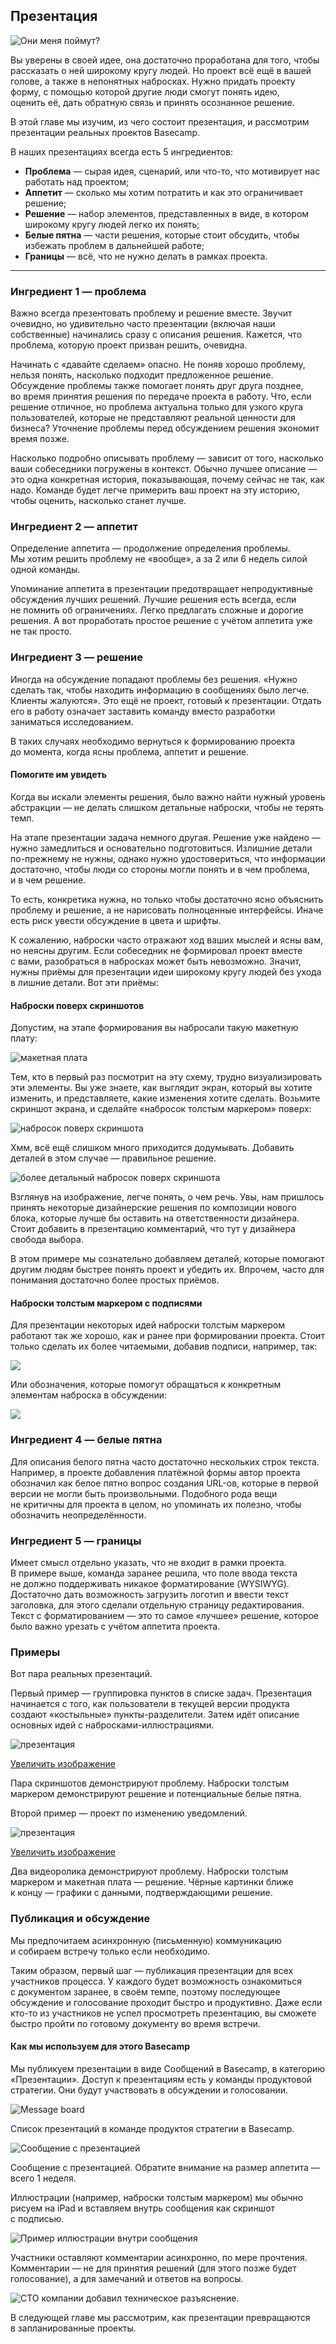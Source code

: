## Презентация

![Они меня поймут?](https://basecamp.com/assets/books/shapeup/1.5/intro_cartoon-21b07e1550340b500fe1728a0c2807a919213049bc1a6f9fab79dca4a96a1cff.png)

Вы уверены в своей идее, она достаточно проработана для того, чтобы рассказать о ней широкому кругу людей. Но проект всё ещё в вашей голове, а также в непонятных набросках. Нужно придать проекту форму, с помощью которой другие люди смогут понять идею, оценить её, дать обратную связь и принять осознанное решение.

В этой главе мы изучим, из чего состоит презентация, и рассмотрим презентации реальных проектов Basecamp.

В наших презентациях всегда есть 5 ингредиентов:

* **Проблема** — сырая идея, сценарий, или что-то, что мотивирует нас работать над проектом;
* **Аппетит** — сколько мы хотим потратить и как это ограничивает решение;
* **Решение** — набор элементов, представленных в виде, в котором широкому кругу людей легко их понять;
* **Белые пятна** — части решения, которые стоит обсудить, чтобы избежать проблем в дальнейшей работе;
* **Границы** — всё, что не нужно делать в рамках проекта.

---

### Ингредиент 1 — проблема

Важно всегда презентовать проблему и решение вместе. Звучит очевидно, но удивительно часто презентации (включая наши собственные) начинались сразу с описания решения. Кажется, что проблема, которую проект призван решить, очевидна.

Начинать с «давайте сделаем» опасно. Не поняв хорошо проблему, нельзя понять, насколько подходит предложенное решение. Обсуждение проблемы также помогает понять друг друга позднее, во время принятия решения по передаче проекта в работу. Что, если решение отличное, но проблема актуальна только для узкого круга пользователей, которые не представляют реальной ценности для бизнеса? Уточнение проблемы перед обсуждением решения экономит время позже.

Насколько подробно описывать проблему — зависит от того, насколько ваши собеседники погружены в контекст. Обычно лучшее описание — это одна конкретная история, показывающая, почему сейчас не так, как надо. Команде будет легче примерить ваш проект на эту историю, чтобы оценить, насколько станет лучше.

### Ингредиент 2 — аппетит

Определение аппетита — продолжение определения проблемы. Мы хотим решить проблему не «вообще», а за 2 или 6 недель силой одной команды.

Упоминание аппетита в презентации предотвращает непродуктивные обсуждения лучших решений. Лучшие решения есть всегда, если не помнить об ограничениях. Легко предлагать сложные и дорогие решения. А вот проработать простое решение с учётом аппетита уже не так просто. 

### Ингредиент 3 — решение

Иногда на обсуждение попадают проблемы без решения. «Нужно сделать так, чтобы находить информацию в сообщениях было легче. Клиенты жалуются». Это ещё не проект, готовый к презентации. Отдать его в работу означает заставить команду вместо разработки заниматься исследованием. 

В таких случаях необходимо вернуться к формированию проекта до момента, когда ясны проблема, аппетит и решение.

#### Помогите им увидеть

Когда вы искали элементы решения, было важно найти нужный уровень абстракции — не делать слишком детальные наброски, чтобы не терять темп. 

На этапе презентации задача немного другая. Решение уже найдено — нужно замедлиться и основательно подготовиться. Излишние детали по-прежнему не нужны, однако нужно удостовериться, что информации достаточно, чтобы люди со стороны могли понять и в чем проблема, и в чем решение.

То есть, конкретика нужна, но только чтобы достаточно ясно объяснить проблему и решение, а не нарисовать полноценные интерфейсы. Иначе есть риск увести обсуждение в цвета и шрифты.

К сожалению, наброски часто отражают ход ваших мыслей и ясны вам, но неясны другим. Если собеседник не формировал проект вместе с вами, разобраться в набросках может быть невозможно. Значит, нужны приёмы для презентации идеи широкому кругу людей без ухода в лишние детали. Вот эти приёмы:

#### Наброски поверх скриншотов

Допустим, на этапе формирования вы набросали такую макетную плату:

![макетная плата](https://basecamp.com/assets/books/shapeup/1.5/payment_form_breadboard-277e13785f0ce02963ecd00ed13178b8fa6d1694097bd240188f2f1126a1683b.png)

Тем, кто в первый раз посмотрит на эту схему, трудно визуализировать эти элементы. Вы уже знаете, как выглядит экран, который вы хотите изменить, и представляете, какие изменения хотите сделать. Возьмите скриншот экрана, и сделайте «набросок толстым маркером» поверх:

![набросок поверх скриншота](https://basecamp.com/assets/books/shapeup/1.5/affordances_go_here-89b096cb468a35323ba4f34264b334f9435d40526c01d1359b6c8717f12efd50.png)

Хмм, всё ещё слишком много приходится додумывать. Добавить деталей в этом случае — правильное решение.

![более детальный набросок поверх скриншота](https://basecamp.com/assets/books/shapeup/1.5/fat_marker_dashboard-8e3d19b9388470aea447a7d57d8aed50fe7c2a00952922a9b1d442a6ac38fec4.png)

Взглянув на изображение, легче понять, о чем речь. Увы, нам пришлось принять некоторые дизайнерские решения по композиции нового блока, которые лучше бы оставить на ответственности дизайнера. Стоит добавить в презентацию комментарий, что тут у дизайнера свобода выбора.

В этом примере мы сознательно добавляем деталей, которые помогают другим людям быстрее понять проект и убедить их. Впрочем, часто для понимания достаточно более простых приёмов.

#### Наброски толстым маркером с подписями

Для презентации некоторых идей наброски толстым маркером работают так же хорошо, как и ранее при формировании проекта. Стоит только сделать их более читаемыми, добавив подписи, например, так:

![](https://basecamp.com/assets/books/shapeup/1.5/fat_marker_todo_groups-904d6525a3daf8496c7d61bf20b4f04afc7868ddcf4ad174e2deefaf3038f9ea.png)

Или обозначения, которые помогут обращаться к конкретным элементам наброска в обсуждении:

![](https://basecamp.com/assets/books/shapeup/1.5/annotated_fat_marker_sketch-674c176b4187fe19ff4d633282201928a983e3f9aa8e422c5952ce01e540c551.png)

### Ингредиент 4 — белые пятна

Для описания белого пятна часто достаточно нескольких строк текста. Например, в проекте добавления платёжной формы автор проекта обозначил как белое пятно вопрос создания URL-ов, которые в первой версии не могли быть произвольными. Подобного рода вещи не критичны для проекта в целом, но упоминать их полезно, чтобы обозначить неопределённости.

### Ингредиент 5 — границы

Имеет смысл отдельно указать, что не входит в рамки проекта. В примере выше, команда заранее решила, что поле ввода текста не должно поддерживать никакое форматирование (WYSIWYG). Достаточно дать возможность загрузить логотип и ввести текст заголовка, для этого сделали отдельную страницу редактирования. Текст с форматированием — это то самое «лучшее» решение, которое было важно урезать с учётом аппетита проекта.

### Примеры

Вот пара реальных презентаций.

Первый пример — группировка пунктов в списке задач. Презентация начинается с того, как пользователи в текущей версии продукта создают «костыльные» пункты-разделители. Затем идёт описание основных идей с набросками-иллюстрациями.

![презентация](https://basecamp.com/assets/books/shapeup/1.5/to-do_groups_pitch-ac9465339dfffb0b9cf634064b51b4d9336fe6d5c7410f7ed80abd1c1fbe5305.png)

[Увеличить изображение](https://basecamp.com/assets/books/shapeup/1.5/to-do_groups_pitch-ac9465339dfffb0b9cf634064b51b4d9336fe6d5c7410f7ed80abd1c1fbe5305.png)

Пара скриншотов демонстрируют проблему. Наброски толстым маркером демонстрируют решение и потенциальные белые пятна. 

Второй пример — проект по изменению уведомлений.

![презентация](https://basecamp.com/assets/books/shapeup/1.5/group_notifications_pitch-ba3f748fe757356b59d0c63560bddf4744efb49b0e4dbd874a2f6cdb2faa1c7f.png)

[Увеличить изображение](https://basecamp.com/assets/books/shapeup/1.5/group_notifications_pitch-ba3f748fe757356b59d0c63560bddf4744efb49b0e4dbd874a2f6cdb2faa1c7f.png)

Два видеоролика демонстрируют проблему. Наброски толстым маркером и макетная плата — решение. Чёрные картинки ближе к концу — графики с данными, подтверждающими решение.

### Публикация и обсуждение

Мы предпочитаем асинхронную (письменную) коммуникацию и собираем встречу только если необходимо. 

Таким образом, первый шаг — публикация презентации для всех участников процесса. У каждого будет возможность ознакомиться с документом заранее, в своём темпе, поэтому последующее обсуждение и голосование проходит быстро и продуктивно. Даже если кто-то из участников не успел просмотреть презентацию, вы сможете быстро пройти по готовому документу во время встречи.

#### Как мы используем для этого Basecamp

Мы публикуем презентации в виде Сообщений в Basecamp, в категорию «Презентации». Доступ к презентациям есть у команды продуктовой стратегии. Они будут участвовать в обсуждении и голосовании.

![Message board](https://basecamp.com/assets/books/shapeup/1.5/in_basecamp/message_board-a06e9431a81441c11011bd5ca2fcb1498b855124ebb7a0ad1e2ab68ddb0b66fd.png)

Список презентаций в команде продуктоя стратегии в Basecamp.

![Сообщение с презентацией](https://basecamp.com/assets/books/shapeup/1.5/in_basecamp/sort_messages-45fcd7f0e22f160ca59e6900590f19968f54d9ae416865396062fd4b061df449.png)

Сообщение с презентацией. Обратите внимание на размер аппетита — всего 1 неделя. 

Иллюстрации (например, наброски толстым маркером) мы обычно рисуем на iPad и вставляем внутрь сообщения как скриншот с подписью. 

![Пример иллюстрации внутри сообщения](https://basecamp.com/assets/books/shapeup/1.5/in_basecamp/sketches_in_message-44bbfe2f97a960cd88aa15b7e1fc11371d13c1af9ab1008a687ba83adca1df40.png)

Участники оставляют комментарии асинхронно, по мере прочтения. Комментарии — не для принятия решений (для этого позже будет голосование), а для замечаний и ответов на вопросы.

![CTO компании добавил техническое разъяснение.](https://basecamp.com/assets/books/shapeup/1.5/in_basecamp/sort_messages_comments-4b6ed91df6e5be6757d749f46b086deb5b916be3c59d4dcacb3061003155bdec.png)

В следующей главе мы рассмотрим, как презентации превращаются в запланированные проекты.